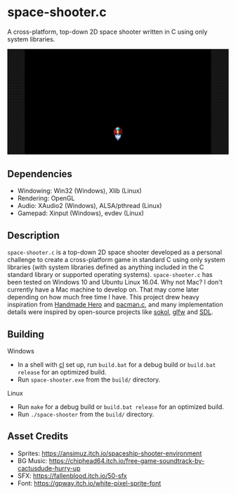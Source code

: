 space-shooter.c
===============
A cross-platform, top-down 2D space shooter written in C using only system libraries.

![gif](./space-shooter.c.gif)

Dependencies
------------
- Windowing: Win32 (Windows), Xlib (Linux)
- Rendering: OpenGL
- Audio: XAudio2 (Windows), ALSA/pthread (Linux)
- Gamepad: Xinput (Windows), evdev (Linux)

Description
-----------
`space-shooter.c` is a top-down 2D space shooter developed as a personal challenge to create a cross-platform game in standard C using only system libraries (with system libraries defined as anything included in the C standard library or supported operating systems). `space-shooter.c` has been tested on Windows 10 and Ubuntu Linux 16.04. Why not Mac? I don't currently have a Mac machine to develop on. That may come later depending on how much free time I have. This project drew heavy inspiration from [Handmade Hero](https://handmadehero.org/) and [pacman.c](https://github.com/floooh/pacman.c), and many implementation details were inspired by open-source projects like [sokol](https://github.com/floooh/sokol), [glfw](https://github.com/glfw/glfw) and [SDL](https://github.com/libsdl-org/SDL).

Building
--------

Windows
- In a shell with [cl](https://docs.microsoft.com/en-us/cpp/build/building-on-the-command-line?view=msvc-160) set up, run `build.bat` for a debug build or `build.bat release` for an optimized build.
- Run `space-shooter.exe` from the `build/` directory.

Linux
- Run `make` for a debug build or `build.bat release` for an optimized build.
- Run `./space-shooter` from the `build/` directory.

Asset Credits
-------------
- Sprites: https://ansimuz.itch.io/spaceship-shooter-environment
- BG Music: https://chiphead64.itch.io/free-game-soundtrack-by-cactusdude-hurry-up
- SFX: https://fallenblood.itch.io/50-sfx
- Font: https://gpway.itch.io/white-pixel-sprite-font
